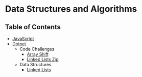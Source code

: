 # Data Structures and Algorithms
## Table of Contents

- [JavaScript](JavaScript/README.md)
- [Dotnet](Dotnet/README.md)
    - Code Challenges
        - [Array Shift](Dotnet/code-challenges/ArrayShift/README.md)
        - [Linked Lists Zip](Dotnet/code-challenges/LLZIP/README.md)
    - Data Structures
        - [Linked Lists](Dotnet/data-structures/LinkedListLibrary/README.md)